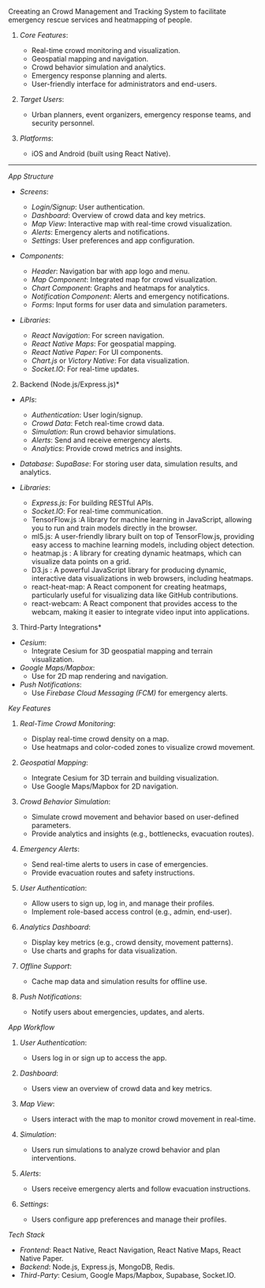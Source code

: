Creeating an Crowd Management and Tracking System to facilitate emergency rescue services and heatmapping of people.

1. *Core Features*:
   - Real-time crowd monitoring and visualization.
   - Geospatial mapping and navigation.
   - Crowd behavior simulation and analytics.
   - Emergency response planning and alerts.
   - User-friendly interface for administrators and end-users.

2. *Target Users*:
   - Urban planners, event organizers, emergency response teams, and security personnel.

3. *Platforms*:
   - iOS and Android (built using React Native).

---

*App Structure*

- *Screens*:
  - *Login/Signup*: User authentication.
  - *Dashboard*: Overview of crowd data and key metrics.
  - *Map View*: Interactive map with real-time crowd visualization.
  - *Alerts*: Emergency alerts and notifications.
  - *Settings*: User preferences and app configuration.

- *Components*:
  - *Header*: Navigation bar with app logo and menu.
  - *Map Component*: Integrated map for crowd visualization.
  - *Chart Component*: Graphs and heatmaps for analytics.
  - *Notification Component*: Alerts and emergency notifications.
  - *Forms*: Input forms for user data and simulation parameters.

- *Libraries*:
  - *React Navigation*: For screen navigation.
  - *React Native Maps*: For geospatial mapping.
  - *React Native Paper*: For UI components.
  - *Chart.js* or *Victory Native*: For data visualization.
  - *Socket.IO*: For real-time updates.

2. Backend (Node.js/Express.js)*
- *APIs*:
  - *Authentication*: User login/signup.
  - *Crowd Data*: Fetch real-time crowd data.
  - *Simulation*: Run crowd behavior simulations.
  - *Alerts*: Send and receive emergency alerts.
  - *Analytics*: Provide crowd metrics and insights.

- *Database*:
  *SupaBase*: For storing user data, simulation results, and analytics.


- *Libraries*:
  - *Express.js*: For building RESTful APIs.
  - *Socket.IO*: For real-time communication.
  - TensorFlow.js :A library for machine learning in JavaScript, allowing you to run and train models directly in the browser.
  - ml5.js: A user-friendly library built on top of TensorFlow.js, providing easy access to machine learning models, including object detection.
  - heatmap.js : A library for creating dynamic heatmaps, which can visualize data points on a grid.
  - D3.js : A powerful JavaScript library for producing dynamic, interactive data visualizations in web browsers, including heatmaps.
  - react-heat-map: A React component for creating heatmaps, particularly useful for visualizing data like GitHub contributions.
  - react-webcam: A React component that provides access to the webcam, making it easier to integrate video input into applications.

3. Third-Party Integrations*
- *Cesium*:
  - Integrate Cesium for 3D geospatial mapping and terrain visualization.
- *Google Maps/Mapbox*:
  - Use for 2D map rendering and navigation.
- *Push Notifications*:
  - Use *Firebase Cloud Messaging (FCM)* for emergency alerts.

 *Key Features*
1. *Real-Time Crowd Monitoring*:
   - Display real-time crowd density on a map.
   - Use heatmaps and color-coded zones to visualize crowd movement.

2. *Geospatial Mapping*:
   - Integrate Cesium for 3D terrain and building visualization.
   - Use Google Maps/Mapbox for 2D navigation.

3. *Crowd Behavior Simulation*:
   - Simulate crowd movement and behavior based on user-defined parameters.
   - Provide analytics and insights (e.g., bottlenecks, evacuation routes).

4. *Emergency Alerts*:
   - Send real-time alerts to users in case of emergencies.
   - Provide evacuation routes and safety instructions.

5. *User Authentication*:
   - Allow users to sign up, log in, and manage their profiles.
   - Implement role-based access control (e.g., admin, end-user).

6. *Analytics Dashboard*:
   - Display key metrics (e.g., crowd density, movement patterns).
   - Use charts and graphs for data visualization.

7. *Offline Support*:
   - Cache map data and simulation results for offline use.

8. *Push Notifications*:
   - Notify users about emergencies, updates, and alerts.

 *App Workflow*
1. *User Authentication*:
   - Users log in or sign up to access the app.

2. *Dashboard*:
   - Users view an overview of crowd data and key metrics.

3. *Map View*:
   - Users interact with the map to monitor crowd movement in real-time.

4. *Simulation*:
   - Users run simulations to analyze crowd behavior and plan interventions.

5. *Alerts*:
   - Users receive emergency alerts and follow evacuation instructions.

6. *Settings*:
   - Users configure app preferences and manage their profiles.


 *Tech Stack*
- *Frontend*: React Native, React Navigation, React Native Maps, React Native Paper.
- *Backend*: Node.js, Express.js, MongoDB, Redis.
- *Third-Party*: Cesium, Google Maps/Mapbox, Supabase, Socket.IO.


